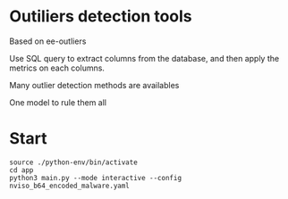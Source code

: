 # Outiliers detection tools
Based on ee-outliers

Use SQL query to extract columns from the database, and then apply the metrics on each columns.

Many outlier detection methods are availables

One model to rule them all

# Start
```
source ./python-env/bin/activate
cd app
python3 main.py --mode interactive --config nviso_b64_encoded_malware.yaml
```